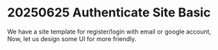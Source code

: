 # 20250625 Authenticate Site Basic
We have a site template for register/login with email or google account,
Now, let us design some UI for more friendly.



